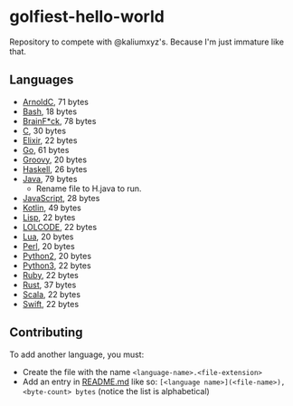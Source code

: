 # golfiest-hello-world
Repository to compete with @kaliumxyz's. Because I'm just immature like that.

## Languages
- [ArnoldC](ArnoldC.arnoldc), 71 bytes
- [Bash](Bash.sh), 18 bytes
- [BrainF*ck](BrainF*ck.b), 78 bytes
- [C](C.c), 30 bytes
- [Elixir](Elixir.ex), 22 bytes
- [Go](Go.go), 61 bytes
- [Groovy](Groovy.groovy), 20 bytes
- [Haskell](Haskell.hs), 26 bytes
- [Java](Java.java), 79 bytes
    - Rename file to H.java to run.
- [JavaScript](JavaScript.js), 28 bytes
- [Kotlin](Kotlin.kt), 49 bytes
- [Lisp](Lisp.lisp), 22 bytes
- [LOLCODE](LOLCODE.lol), 22 bytes
- [Lua](Lua.lua), 20 bytes
- [Perl](Perl.pl), 20 bytes
- [Python2](Python2.py), 20 bytes
- [Python3](Python3.py), 22 bytes
- [Ruby](Ruby.rb), 22 bytes
- [Rust](Rust.rs), 37 bytes
- [Scala](Scala.sc), 22 bytes
- [Swift](Swift.swift), 22 bytes

## Contributing
To add another language, you must:
- Create the file with the name `<language-name>.<file-extension>`
- Add an entry in [README.md](README.md) like so: `[<language name>](<file-name>), <byte-count> bytes` (notice the list is alphabetical)
